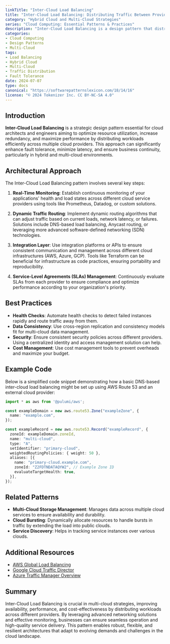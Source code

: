 ```yaml
---
linkTitle: "Inter-Cloud Load Balancing"
title: "Inter-Cloud Load Balancing: Distributing Traffic Between Providers"
category: "Hybrid Cloud and Multi-Cloud Strategies"
series: "Cloud Computing: Essential Patterns & Practices"
description: "Inter-Cloud Load Balancing is a design pattern that distributes incoming network traffic across multiple cloud service providers to optimize resource use, enhance fault tolerance, and improve overall service performance in a multi-cloud environment."
categories:
- Cloud Computing
- Design Patterns
- Multi-Cloud
tags:
- Load Balancing
- Hybrid Cloud
- Multi-Cloud
- Traffic Distribution
- Fault Tolerance
date: 2024-07-07
type: docs
canonical: "https://softwarepatternslexicon.com/18/14/16"
license: "© 2024 Tokenizer Inc. CC BY-NC-SA 4.0"
---
```


## Introduction

**Inter-Cloud Load Balancing** is a strategic design pattern essential for cloud architects and engineers aiming to optimize resource utilization, increase redundancy, and maximize performance by distributing workloads efficiently across multiple cloud providers. This approach can significantly enhance fault tolerance, minimize latency, and ensure business continuity, particularly in hybrid and multi-cloud environments.

## Architectural Approach

The Inter-Cloud Load Balancing pattern involves several key steps:

1. **Real-Time Monitoring**: Establish continuous monitoring of your applications' health and load states across different cloud service providers using tools like Prometheus, Datadog, or custom solutions.

2. **Dynamic Traffic Routing**: Implement dynamic routing algorithms that can adjust traffic based on current loads, network latency, or failures. Solutions include DNS-based load balancing, Anycast routing, or leveraging more advanced software-defined networking (SDN) technologies.

3. **Integration Layer**: Use integration platforms or APIs to ensure consistent communication and management across different cloud infrastructures (AWS, Azure, GCP). Tools like Terraform can be beneficial for infrastructure as code practices, ensuring portability and reproducibility.

4. **Service-Level Agreements (SLAs) Management**: Continuously evaluate SLAs from each provider to ensure compliance and optimize performance according to your organization's priority.

## Best Practices

- **Health Checks**: Automate health checks to detect failed instances rapidly and route traffic away from them.
- **Data Consistency**: Use cross-region replication and consistency models fit for multi-cloud data management.
- **Security**: Ensure consistent security policies across different providers. Using a centralized identity and access management solution can help.
- **Cost Management**: Use cost management tools to prevent overheads and maximize your budget.

## Example Code

Below is a simplified code snippet demonstrating how a basic DNS-based inter-cloud load balancing might be set up using AWS Route 53 and an external cloud provider:

```typescript
import * as aws from '@pulumi/aws';

const exampleDomain = new aws.route53.Zone("exampleZone", {
  name: "example.com",
});

const exampleRecord = new aws.route53.Record("exampleRecord", {
  zoneId: exampleDomain.zoneId,
  name: "multi-cloud",
  type: "A",
  setIdentifier: "primary-cloud",
  weightedRoutingPolicies: { weight: 50 },
  aliases: [{
    name: "primary-cloud.example.com",
    zoneId: "Z2FDTNDATAQYW2", // Example Zone ID
    evaluateTargetHealth: true,
  }],
});
```

## Related Patterns

- **Multi-Cloud Storage Management**: Manages data across multiple cloud services to ensure availability and durability.
- **Cloud Bursting**: Dynamically allocate resources to handle bursts in traffic by extending the load into public clouds.
- **Service Discovery**: Helps in tracking service instances over various clouds.

## Additional Resources

- [AWS Global Load Balancing](https://aws.amazon.com/blogs/networking-and-content-delivery/a-new-approach-global-load-balancing-with-aws-global-accelerator/)
- [Google Cloud Traffic Director](https://cloud.google.com/traffic-director)
- [Azure Traffic Manager Overview](https://azure.microsoft.com/en-us/services/traffic-manager/)

## Summary

Inter-Cloud Load Balancing is crucial in multi-cloud strategies, improving availability, performance, and cost-effectiveness by distributing workloads across different providers. By leveraging advanced networking solutions and effective monitoring, businesses can ensure seamless operation and high-quality service delivery. This pattern enables robust, flexible, and resilient architectures that adapt to evolving demands and challenges in the cloud landscape.
